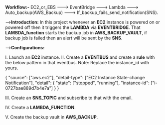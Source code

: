 **Workflow:-**  EC2_or_EBS ---> EventBridge --->  Lambda ---> Auto_backup(AWS_Backup) ---> If_backup_fails_send_notification(SNS).

-->**Introduction:**
In this project whenever an **EC2** instance is powered on or powered off then it triggers the **LAMBDA** via **EVENTBRIDGE**. That **LAMBDA_function** starts the backup job in **AWS_BACKUP_VAULT**, if backup job is failed then an alert will be sent by the **SNS**.

-->**Configurations:**

I. Launch an **EC2** instance.
II. Create a **EVENTBUS** and create a **rule** with the below pattern in that eventbus.
    Note: Replace the instance_id with yours.
        
{
  "source": ["aws.ec2"],
  "detail-type": ["EC2 Instance State-change Notification"],
  "detail": {
    "state": ["stopped", "running"],
    "instance-id": ["i-0727bae889d7b4e7a"]
  }
}


III. Create an **SNS_TOPIC** and subscribe to that with the email.

IV. Create a **LAMBDA_FUNCTION**.

V. Create the backup vault in **AWS_BACKUP**.
